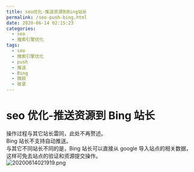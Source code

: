 ```yaml
---
title: seo优化-推送资源到Bing站长
permalink: /seo-push-bing.html
date: 2020-06-14 02:15:23
categories:
  - seo
  - 搜索引擎优化
tags:
  - seo
  - 搜索引擎优化
  - push
  - 推送
  - Bing
  - 微软
  - 收录
---
```


# seo 优化-推送资源到 Bing 站长

操作过程与其它站长雷同，此处不再赘述。  
Bing 站长不支持自动推送。  
与其它不同站长不同的是，Bing 站长可以直接从 google 导入站点的相关数据，这样可免去站点的验证和资源提交操作。  
![20200614021919.png](https://cdn.jsdelivr.net/gh/wangshibiaoFlytiger/blog_picBed1/images/20200614021919.png)

